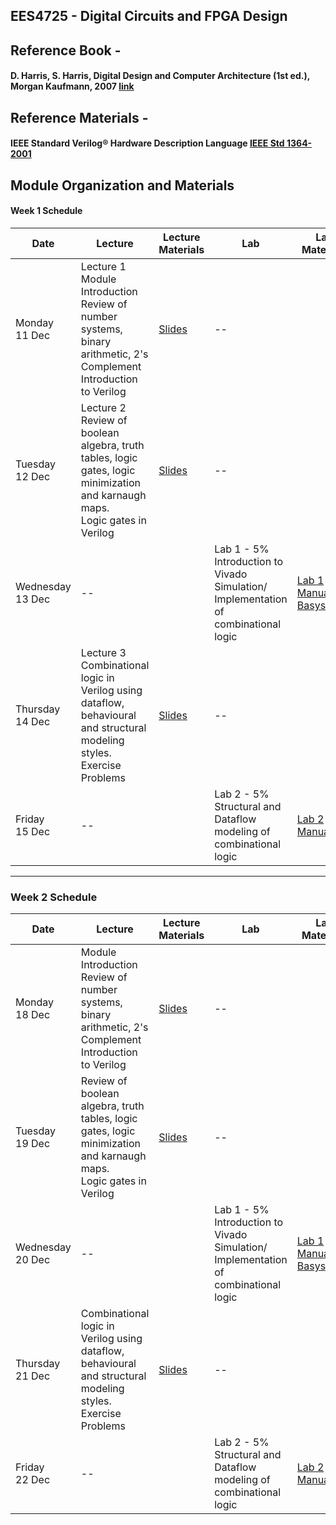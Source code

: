EES4725 - Digital Circuits and FPGA Design
---

## Reference Book - 
#### D. Harris, S. Harris, Digital Design and Computer Architecture (1st ed.), Morgan Kaufmann, 2007 [link](http://www.csit-sun.pub.ro/courses/cn2/Digital_design_book/Digital%20Design%20and%20Computer%20Architecture.pdf)

## Reference Materials -
#### IEEE Standard Verilog® Hardware Description Language  [IEEE Std 1364-2001](http://www-inst.eecs.berkeley.edu/~cs150/fa06/Labs/verilog-ieee.pdf)

## Module Organization and Materials


#### Week 1 Schedule

| Date   | Lecture                                                                                                                              | Lecture Materials  | Lab             | Lab Materials    | Deliverables   |
| ------ | ------------------------------------------------------------------------------------------------------------------------------------ | ------------------ | --------------- | ---------------- | --------------- |
| Monday <br> 11 Dec | Lecture 1 <br> Module Introduction <br> Review of number systems, binary arithmetic, 2's Complement <br> Introduction to Verilog                    | [Slides](OOStatecharts.pdf)        | --              |                   |  Vivado Software Installation  |
| Tuesday <br> 12 Dec | Lecture 2 <br> Review of boolean algebra, truth tables, logic gates, logic minimization and karnaugh maps. <br> Logic gates in Verilog              | [Slides](test2.txt)       | --              |                   |               |
| Wednesday <br> 13 Dec | --         |        | Lab 1 - 5% <br> Introduction to Vivado <br> Simulation/ Implementation of combinational logic    | [Lab 1 Manual](test1.txt) <br> [Basys3.xdc](test1.txt)  | Lab Assignment 1  - 5%      |
| Thursday <br> 14 Dec | Lecture 3 <br> Combinational logic in Verilog using dataflow, behavioural and structural modeling styles. <br> Exercise Problems          | [Slides](test1.txt)        | -- | |    |
| Friday <br> 15 Dec | --         |       | Lab 2 - 5%  <br> Structural and Dataflow modeling of combinational logic  | [Lab 2 Manual](test1.txt)   | Lab Assignment 2  - 5%      |

---

### Week 2 Schedule

| Date   | Lecture                                                                                                                              | Lecture Materials  | Lab             | Lab Materials    | Deliverables   |
| ------ | ------------------------------------------------------------------------------------------------------------------------------------ | ------------------ | --------------- | ---------------- | --------------- |
| Monday <br> 18 Dec | Module Introduction <br> Review of number systems, binary arithmetic, 2's Complement <br> Introduction to Verilog                    | [Slides](#)        | --              |                   |  Vivado Software Installation  |
| Tuesday <br> 19 Dec | Review of boolean algebra, truth tables, logic gates, logic minimization and karnaugh maps. <br> Logic gates in Verilog              | [Slides](#)       | --              |                   |               |
| Wednesday <br> 20 Dec | --         |        | Lab 1 - 5% <br> Introduction to Vivado <br> Simulation/ Implementation of combinational logic    | [Lab 1 Manual](#) <br> [Basys3.xdc](#)  | Lab Assignment 1  - 5%      |
| Thursday <br> 21 Dec | Combinational logic in Verilog using dataflow, behavioural and structural modeling styles. <br> Exercise Problems          | [Slides](#)        | -- | |    |
| Friday <br> 22 Dec | --         |       | Lab 2 - 5%  <br> Structural and Dataflow modeling of combinational logic  | [Lab 2 Manual](#)   | Lab Assignment 2  - 5%      |
